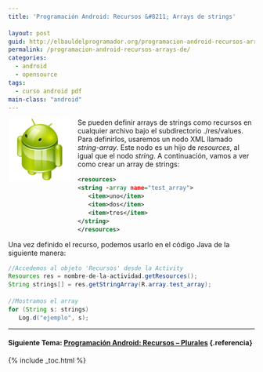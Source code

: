 ```yaml
---
title: 'Programación Android: Recursos &#8211; Arrays de strings'

layout: post
guid: http://elbauldelprogramador.org/programacion-android-recursos-arrays-de-strings/
permalink: /programacion-android-recursos-arrays-de/
categories:
  - android
  - opensource
tags:
  - curso android pdf
main-class: "android"
---
```

<img border="0" src="/assets/img/2013/07/iconoAndroid.png" style="clear:left; float:left;margin-right:1em; margin-bottom:1em" />

Se pueden definir arrays de strings como recursos en cualquier archivo bajo el subdirectorio ./res/values. Para definirlos, usaremos un nodo XML llamado *string-array*. Este nodo es un hijo de *resources*, al igual que el nodo *string*. A continuación, vamos a ver como crear un array de strings:


<!--ad-->

```xml
<resources>
<string -array name="test_array">
   <item>uno</item>
   <item>dos</item>
   <item>tres</item>
</string>
</resources>

```

Una vez definido el recurso, podemos usarlo en el código Java de la siguiente manera:

```java
//Accedemos al objeto 'Recursos' desde la Activity
Resources res = nombre-de-la-actividad.getResources();
String strings[] = res.getStringArray(R.array.test_array);

//Mostramos el array
for (String s: strings)
   Log.d("ejemplo", s);

```

* * *

#### Siguiente Tema: [Programación Android: Recursos &#8211; Plurales][1] {.referencia}





 [1]: /programacion-android-recursos-plurales/

{% include _toc.html %}
